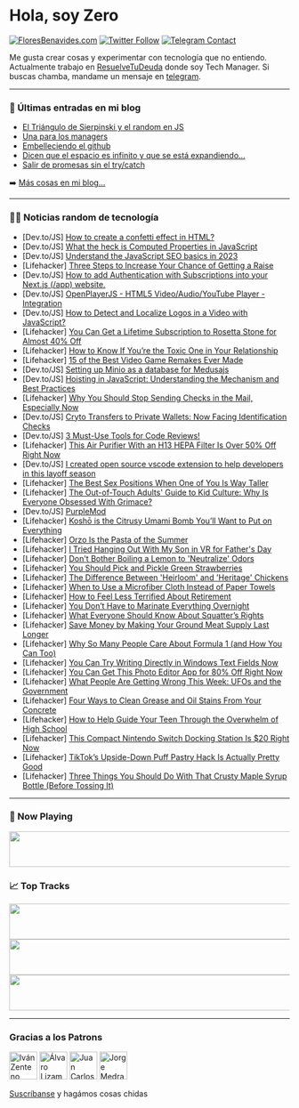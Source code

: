 # Hola, soy Zero

[![FloresBenavides.com](https://img.shields.io/website?down_message=oops&label=MiBlog&style=for-the-badge&up_message=online&url=https%3A%2F%2Ffloresbenavides.com)](https://floresbenavides.com) [![Twitter Follow](https://img.shields.io/twitter/follow/ZeroDragon?color=%231DA1F2&label=Follow&logo=twitter&logoColor=ffffff&style=for-the-badge)](https://twitter.com/zerodragon) [![Telegram Contact](https://img.shields.io/badge/escr%C3%ADbeme-ZeroDragon-%2326A5E4?style=for-the-badge&logo=telegram)](https://t.me/zerodragon)

Me gusta crear cosas y experimentar con tecnología que no entiendo.
Actualmente trabajo en [ResuelveTuDeuda](http://github.com/resuelve) donde soy Tech Manager.
Si buscas chamba, mandame un mensaje en [telegram](https://t.me/zerodragon).

---

### 📕 Últimas entradas en mi blog
<!-- BLOG-POST-LIST:START -->
- [El Triángulo de Sierpinski y el random en JS](https://floresbenavides.com/el-triangulo-de-sierpinski-y-el-random-en-js/)
- [Una para los managers](https://floresbenavides.com/una-para-los-managers/)
- [Embelleciendo el github](https://floresbenavides.com/embelleciendo-el-github/)
- [Dicen que el espacio es infinito y que se está expandiendo…](https://floresbenavides.com/dicen-que-el-espacio-es-infinito-y-que-se-esta-expandiendo/)
- [Salir de promesas sin el try/catch](https://floresbenavides.com/salir-de-promesas-sin-el-try-catch/)
<!-- BLOG-POST-LIST:END -->

➡️ [Más cosas en mi blog...](https://floresbenavides.com)

---

### 👨‍💻 Noticias random de tecnología
<!-- TECH-POSTS:START -->
- [Dev.to/JS] [How to create a confetti effect in HTML?](https://dev.to/dhairyashah/how-to-create-a-confetti-effect-in-html-41m2)
- [Dev.to/JS] [What the heck is Computed Properties in JavaScript](https://dev.to/muhmmadawd/what-the-heck-is-computed-properties-in-javascript-3aca)
- [Dev.to/JS] [Understand the JavaScript SEO basics in 2023](https://dev.to/readymadecode/understand-the-javascript-seo-basics-in-2023-3k64)
- [Lifehacker] [Three Steps to Increase Your Chance of Getting a Raise](https://lifehacker.com/three-steps-to-increase-your-chance-of-getting-a-raise-1850546691)
- [Dev.to/JS] [How to add Authentication with Subscriptions into your Next.js &lpar;/app&rpar; website.](https://dev.to/nicolas_bastida/how-to-add-authentication-with-subscriptions-into-your-nextjs-app-website-1513)
- [Dev.to/JS] [OpenPlayerJS - HTML5 Video/Audio/YouTube Player - Integration](https://dev.to/sh20raj/openplayerjs-html5-videoaudioyoutube-player-integration-1c2g)
- [Dev.to/JS] [How to Detect and Localize Logos in a Video with JavaScript?](https://dev.to/edenai/how-to-detect-and-localize-logos-in-a-video-with-javascript-37gi)
- [Lifehacker] [You Can Get a Lifetime Subscription to Rosetta Stone for Almost 40% Off](https://lifehacker.com/you-can-get-a-lifetime-subscription-to-rosetta-stone-fo-1850541124)
- [Lifehacker] [How to Know If You’re the Toxic One in Your Relationship](https://lifehacker.com/how-to-know-if-you-re-the-toxic-one-in-your-relationshi-1850546193)
- [Lifehacker] [15 of the Best Video Game Remakes Ever Made](https://lifehacker.com/15-video-game-remakes-that-actually-deserve-to-exist-1850545901)
- [Dev.to/JS] [Setting up Minio as a database for Medusajs](https://dev.to/nfuhs/setting-up-minio-as-a-database-for-medusajs-11gp)
- [Dev.to/JS] [Hoisting in JavaScript: Understanding the Mechanism and Best Practices](https://dev.to/ayushdev_24/hoisting-in-javascript-understanding-the-mechanism-and-best-practices-23n0)
- [Lifehacker] [Why You Should Stop Sending Checks in the Mail, Especially Now](https://lifehacker.com/why-you-should-stop-sending-checks-in-the-mail-especia-1850543113)
- [Dev.to/JS] [Cryto Transfers to Private Wallets: Now Facing Identification Checks](https://dev.to/rruhanking/cryto-transfers-to-private-wallets-now-facing-identification-checks-499d)
- [Dev.to/JS] [3 Must-Use Tools for Code Reviews!](https://dev.to/aiforme/3-must-use-tools-for-code-reviews-3o61)
- [Lifehacker] [This Air Purifier With an H13 HEPA Filter Is Over 50% Off Right Now](https://lifehacker.com/this-air-purifier-with-an-h13-hepa-filter-is-over-50-o-1850541106)
- [Dev.to/JS] [I created open source vscode extension to help developers in this layoff season](https://dev.to/yashrajb/i-created-open-source-vscode-extension-to-help-developers-in-this-layoff-season-4271)
- [Lifehacker] [The Best Sex Positions When One of You Is Way Taller](https://lifehacker.com/the-best-sex-positions-when-one-of-you-is-way-taller-1850545686)
- [Lifehacker] [The Out-of-Touch Adults&#39; Guide to Kid Culture: Why Is Everyone Obsessed With Grimace?](https://lifehacker.com/the-out-of-touch-adults-guide-to-kid-culture-why-is-ev-1850546375)
- [Dev.to/JS] [PurpleMod](https://dev.to/itsazukio/purplemod-428p)
- [Lifehacker] [Koshō is the Citrusy Umami Bomb You’ll Want to Put on Everything](https://lifehacker.com/kosho-is-the-citrusy-umami-bomb-you-ll-want-to-put-on-e-1850545472)
- [Lifehacker] [Orzo Is the Pasta of the Summer](https://lifehacker.com/orzo-is-the-pasta-of-the-summer-1850544500)
- [Lifehacker] [I Tried Hanging Out With My Son in VR for Father&#39;s Day](https://lifehacker.com/can-virtual-reality-bring-families-together-for-father-1850545079)
- [Lifehacker] [Don&#39;t Bother Boiling a Lemon to &#39;Neutralize&#39; Odors](https://lifehacker.com/dont-bother-boiling-a-lemon-to-neutralize-odors-1850544545)
- [Lifehacker] [You Should Pick and Pickle Green Strawberries](https://lifehacker.com/you-should-pick-and-pickle-green-strawberries-1850544383)
- [Lifehacker] [The Difference Between &#39;Heirloom&#39; and &#39;Heritage&#39; Chickens](https://lifehacker.com/the-difference-between-heirloom-and-heritage-chickens-1850544200)
- [Lifehacker] [When to Use a Microfiber Cloth Instead of Paper Towels](https://lifehacker.com/when-to-use-a-microfiber-cloth-instead-of-paper-towels-1850544019)
- [Lifehacker] [How to Feel Less Terrified About Retirement](https://lifehacker.com/how-to-feel-less-terrified-about-retirement-1850543984)
- [Lifehacker] [You Don’t Have to Marinate Everything Overnight](https://lifehacker.com/how-long-do-you-need-to-marinate-protein-1850541090)
- [Lifehacker] [What Everyone Should Know About Squatter’s Rights](https://lifehacker.com/what-everyone-should-know-about-squatter-s-rights-1850543705)
- [Lifehacker] [Save Money by Making Your Ground Meat Supply Last Longer](https://lifehacker.com/save-money-by-making-your-ground-meat-supply-last-longe-1850542915)
- [Lifehacker] [Why So Many People Care About Formula 1 &lpar;and How You Can Too&rpar;](https://lifehacker.com/why-so-many-people-care-about-formula-1-and-how-you-ca-1850543411)
- [Lifehacker] [You Can Try Writing Directly in Windows Text Fields Now](https://lifehacker.com/you-can-try-writing-directly-in-windows-text-fields-now-1850543212)
- [Lifehacker] [You Can Get This Photo Editor App for 80% Off Right Now](https://lifehacker.com/you-can-get-this-photo-editor-app-for-80-off-right-now-1850541081)
- [Lifehacker] [What People Are Getting Wrong This Week: UFOs and the Government](https://lifehacker.com/what-people-are-getting-wrong-this-week-ufos-and-the-g-1850541750)
- [Lifehacker] [Four Ways to Clean Grease and Oil Stains From Your Concrete](https://lifehacker.com/four-ways-to-clean-grease-and-oil-stains-from-your-conc-1850541866)
- [Lifehacker] [How to Help Guide Your Teen Through the Overwhelm of High School](https://lifehacker.com/how-to-help-guide-your-teen-through-the-overwhelm-of-hi-1850540899)
- [Lifehacker] [This Compact Nintendo Switch Docking Station Is $20 Right Now](https://lifehacker.com/this-compact-nintendo-switch-docking-station-is-20-rig-1850539915)
- [Lifehacker] [TikTok’s Upside-Down Puff Pastry Hack Is Actually Pretty Good](https://lifehacker.com/tiktok-s-upside-down-puff-pastry-hack-is-actually-prett-1850540557)
- [Lifehacker] [Three Things You Should Do With That Crusty Maple Syrup Bottle &lpar;Before Tossing It&rpar;](https://lifehacker.com/three-things-you-should-do-with-that-crusty-maple-syrup-1850536539)<!-- TECH-POSTS:END -->

---

### 🎵 Now Playing
<a href="https://spotify-now-playing-dun.vercel.app/now-playing?open"><img src="https://spotify-now-playing-dun.vercel.app/now-playing" width="540" height="64"></a>

### 📈 Top Tracks
<a href="https://spotify-now-playing-dun.vercel.app/top-tracks?i=1&open"><img src="https://spotify-now-playing-dun.vercel.app/top-tracks?i=1" width="540" height="64"></a>
<a href="https://spotify-now-playing-dun.vercel.app/top-tracks?i=2&open"><img src="https://spotify-now-playing-dun.vercel.app/top-tracks?i=2" width="540" height="64"></a>
<a href="https://spotify-now-playing-dun.vercel.app/top-tracks?i=3&open"><img src="https://spotify-now-playing-dun.vercel.app/top-tracks?i=3" width="540" height="64"></a>

---

### Gracias a los Patrons
[<img src="https://avatars.githubusercontent.com/u/243380?v=4" alt="Iván Zenteno" width="50px">](https://github.com/k001) [<img src="https://avatars.githubusercontent.com/u/19955639?v=4" alt="Álvaro Lizama" width="50px">](https://github.com/alvarolizama) [<img src="https://avatars.githubusercontent.com/u/2718753?v=4" alt="Juan Carlos Ruiz" width="50px">](https://github.com/JuanCrg90) [<img src="https://avatars.githubusercontent.com/u/37025?v=4" alt="Jorge Medrano" width="50px">](https://github.com/h1pp1e) 

[Suscríbanse](https://www.patreon.com/zerodragon) y hagámos cosas chidas
